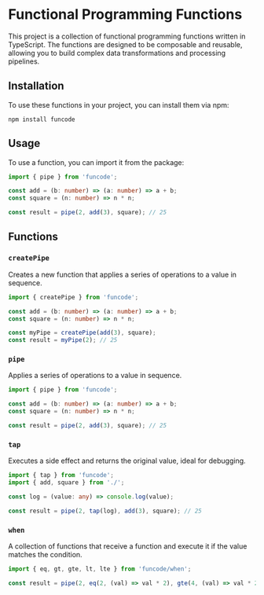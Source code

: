 # Functional Programming Functions

This project is a collection of functional programming functions written in TypeScript. The functions are designed to be composable and reusable, allowing you to build complex data transformations and processing pipelines.

## Installation

To use these functions in your project, you can install them via npm:

```
npm install funcode
```

## Usage

To use a function, you can import it from the package:

```typescript
import { pipe } from 'funcode';

const add = (b: number) => (a: number) => a + b;
const square = (n: number) => n * n;

const result = pipe(2, add(3), square); // 25
```

## Functions

### `createPipe`

Creates a new function that applies a series of operations to a value in sequence.

```typescript
import { createPipe } from 'funcode';

const add = (b: number) => (a: number) => a + b;
const square = (n: number) => n * n;

const myPipe = createPipe(add(3), square);
const result = myPipe(2); // 25
```

### `pipe`

Applies a series of operations to a value in sequence.

```typescript
import { pipe } from 'funcode';

const add = (b: number) => (a: number) => a + b;
const square = (n: number) => n * n;

const result = pipe(2, add(3), square); // 25
```

### `tap`

Executes a side effect and returns the original value, ideal for debugging.

```typescript
import { tap } from 'funcode';
import { add, square } from './';

const log = (value: any) => console.log(value);

const result = pipe(2, tap(log), add(3), square); // 25
```

### `when`

A collection of functions that receive a function and execute it if the value matches the condition.

```typescript
import { eq, gt, gte, lt, lte } from 'funcode/when';

const result = pipe(2, eq(2, (val) => val * 2), gte(4, (val) => val * 2)); // 8
```
